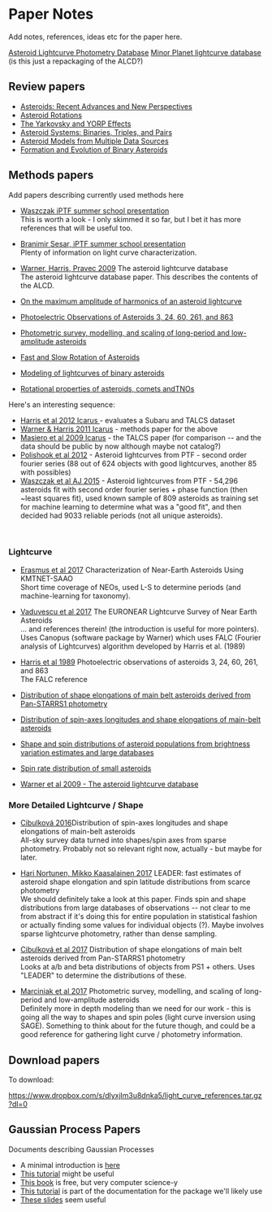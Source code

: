 Paper Notes
===========

Add notes, references, ideas etc for the paper here.

[Asteroid Lightcurve Photometry Database](http://alcdef.org/)
[Minor Planet lightcurve database](http://www.minorplanet.info/lightcurvedatabase.html) (is this just a repackaging of the ALCD?)



Review papers
--------------
* [Asteroids: Recent Advances and New Perspectives](http://adsabs.harvard.edu/abs/2015aste.book....3M) <br>
* [Asteroid Rotations](http://adsabs.harvard.edu/abs/2002aste.book..113P) <br>
* [The Yarkovsky and YORP Effects](http://adsabs.harvard.edu/abs/2015aste.book..509V) <br>
* [Asteroid Systems: Binaries, Triples, and Pairs](http://adsabs.harvard.edu/abs/2015aste.book..355M) <br>
* [Asteroid Models from Multiple Data Sources](http://adsabs.harvard.edu/abs/2015aste.book..183D) <br>
* [Formation and Evolution of Binary Asteroids](http://adsabs.harvard.edu/abs/2015aste.book..375W) <br>

Methods papers
--------------

Add papers describing currently used methods here

* [Waszczak iPTF summer school presentation](http://phares.caltech.edu/iptf/iptf_SummerSchool_2014/slides/waszczak_asteroid_lightcurves.pdf) <br>
This is worth a look - I only skimmed it so far, but I bet it has more references that will be useful too.

* [Branimir Sesar, iPTF summer school presentation](http://phares.caltech.edu/iptf/iptf_SummerSchool_2015/presentations/Time_Series_Analysis.pdf) <br>
Plenty of information on light curve characterization. 

* [Warner, Harris, Pravec 2009](http://www.sciencedirect.com/science/article/pii/S0019103509000566?via%3Dihub) The asteroid lightcurve database <br>
The asteroid lightcurve database paper. This describes the contents of the ALCD.

* [On the maximum amplitude of harmonics of an asteroid lightcurve](http://adsabs.harvard.edu/abs/2014Icar..235...55H)  <br>
* [Photoelectric Observations of Asteroids 3, 24, 60, 261, and 863](http://adsabs.harvard.edu/abs/1989Icar...77..171H)  <br>
* [Photometric survey, modelling, and scaling of long-period and low-amplitude asteroids](https://arxiv.org/abs/1711.01893)  <br>
* [Fast and Slow Rotation of Asteroids](http://adsabs.harvard.edu/abs/2000Icar..148...12P)  <br>
* [Modeling of lightcurves of binary asteroids](http://adsabs.harvard.edu/abs/2009Icar..200..531S)  <br>
* [Rotational properties of asteroids, comets andTNOs](http://adsabs.harvard.edu/abs/2006IAUS..229..439H)  <br>


Here's an interesting sequence:
* [Harris et al 2012 Icarus ](https://www.sciencedirect.com/science/article/pii/S0019103512002874?via%3Dihub) - evaluates a Subaru and TALCS dataset <br>
* [Warner & Harris 2011 Icarus](https://www.sciencedirect.com/science/article/pii/S0019103511004003?via%3Dihub#b0030) - methods paper for the above <br>
* [Masiero et al 2009 Icarus](https://www.sciencedirect.com/science/article/pii/S0019103509002541) - the TALCS paper (for comparison -- and the data should be public by now although maybe not catalog?) <br>
* [Polishook et al 2012](https://arxiv.org/abs/1201.1930) - Asteroid lightcurves from PTF  - second order fourier series (88 out of 624 objects with good lightcurves, another 85 with possibles)
* [Waszczak et al AJ 2015](http://iopscience.iop.org/article/10.1088/0004-6256/150/3/75/meta) - Asteroid lightcurves from PTF - 54,296 asteroids fit with second order fourier series + phase function (then ~least squares fit), used known sample of 809 asteroids as training set for machine learning to determine what was a "good fit", and then decided had 9033 reliable periods (not all unique asteroids). 
<br>

### Lightcurve ###

* [Erasmus et al 2017](http://iopscience.iop.org/article/10.3847/1538-3881/aa88be/meta) Characterization of Near-Earth Asteroids Using KMTNET-SAAO <br>
Short time coverage of NEOs, used L-S to determine periods (and machine-learning for taxonomy). 

* [Vaduvescu et al 2017](https://link.springer.com/article/10.1007%2Fs11038-017-9506-9) The EURONEAR Lightcurve Survey of Near Earth Asteroids <br>
 ... and references therein! (the introduction is useful for more pointers). Uses Canopus (software package by Warner) which uses FALC (Fourier analysis of Lightcurves) algorithm developed by Harris et al. (1989)

* [Harris et al 1989](http://www.sciencedirect.com/science/article/pii/0019103589900158?via%3Dihub) Photoelectric observations of asteroids 3, 24, 60, 261, and 863 <br>
The FALC reference

* [Distribution of shape elongations of main belt asteroids derived from Pan-STARRS1 photometry](http://adsabs.harvard.edu/abs/2017arXiv170905640C) <br>
* [Distribution of spin-axes longitudes and shape elongations of main-belt asteroids](http://adsabs.harvard.edu/abs/2016A%26A...596A..57C) <br>
* [Shape and spin distributions of asteroid populations from brightness variation estimates and large databases](https://arxiv.org/abs/1703.07178)  <br>
* [Spin rate distribution of small asteroids](http://adsabs.harvard.edu/abs/2008Icar..197..497P) <br>
* [Warner et al 2009 - The asteroid lightcurve database](http://adsabs.harvard.edu/abs/2009Icar..202..134W)  <br>


### More Detailed Lightcurve / Shape ###

* [Cibulková 2016](https://www.aanda.org/articles/aa/abs/2016/12/aa29192-16/aa29192-16.html)Distribution of spin-axes longitudes and shape elongations of main-belt asteroids <br>
All-sky survey data turned into shapes/spin axes from sparse photometry. Probably not so relevant right now, actually - but maybe for later.

* [Hari Nortunen, Mikko Kaasalainen 2017](https://arxiv.org/abs/1710.06397) LEADER: fast estimates of asteroid shape elongation and spin latitude distributions from scarce photometry <br>
We should definitely take a look at this paper. Finds spin and shape distributions from large databases of observations -- not clear to me from abstract if it's doing this for entire population in statistical fashion or actually finding some values for individual objects (?). Maybe involves sparse lightcurve photometry, rather than dense sampling. 

* [Cibulková et al 2017](https://arxiv.org/abs/1709.05640) Distribution of shape elongations of main belt asteroids derived from Pan-STARRS1 photometry <br>
Looks at a/b and beta distributions of objects from PS1 + others. Uses "LEADER" to determine the distributions of these. 

* [Marciniak et al 2017](https://arxiv.org/abs/1711.01893) Photometric survey, modelling, and scaling of long-period and low-amplitude asteroids <br>
Definitely more in depth modeling than we need for our work - this is going all the way to shapes and spin poles (light curve inversion using SAGE).  Something to think about for the future though, and could be a good reference for gathering light curve / photometry information. 


Download papers
--------------
To download:

https://www.dropbox.com/s/dlyxjlm3u8dnka5/light_curve_references.tar.gz?dl=0

Gaussian Process Papers
-----------------------

Documents describing Gaussian Processes

* A minimal introduction is [here](https://www.robots.ox.ac.uk/~mebden/reports/GPtutorial.pdf)
* [This tutorial](http://www.robots.ox.ac.uk/~sjrob/Pubs/philTransA_2012.pdf) might be useful
* [This book](http://www.gaussianprocess.org) is free, but very computer science-y
* [This tutorial](http://dfm.io/george/dev/tutorials/first/) is part of the documentation for the package we'll likely use
* [These slides](https://speakerdeck.com/dfm/an-astronomers-introduction-to-gaussian-processes-v2) seem useful



